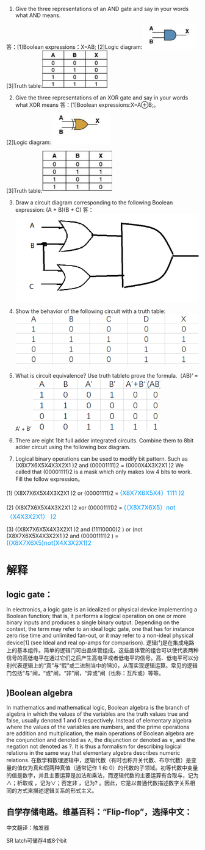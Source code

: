 1) Give the three representations of an AND gate and say in your words what AND means.

答：[1]Boolean expressions：X=AB;
    [2]Logic diagram:![](images/123.png)
    [3]Truth table:![](images/222.png)

2) Give the three representations of an XOR gate and say in your words what XOR means
答：[1]Boolean expressions:X=A⊕B;。

[2]Logic diagram: ![](images/e.png)

[3]Truth table:![](images/ddd.png) 

 3) Draw a circuit diagram corresponding to the following Boolean expression: (A + B)(B + C)
    答： 
![](images/DA.png)

4) Show the behavior of the following circuit with a truth table:
![](images/3.png)

5) What is circuit equivalence? Use truth tableto prove the formula.（AB)’ = A’ + B’
![](images/dji.png)

 6) There are eight 1bit full adder integrated circuits. Combine them to 8bit adder circuit using the following box diagram.

7) Logical binary operations can be used to modify bit pattern. Such as
(X8X7X6X5X4X3X2X1
)2 and (00001111)2 = (0000X4X3X2X1
)2
We called that (00001111)2
is a mask which only makes low 4 bits to work.
Fill the follow expression。

(1) (X8X7X6X5X4X3X2X1
)2 or (00001111)2 = <font color=#0099ff size=3 face="">(X8X7X6X5X4）1111 )2</font>

(2) (X8X7X6X5X4X3X2X1
)2
xor (00001111)2 = <font color=#0099ff size=3 face="">(（X8X7X6X5）not（X4X3X2X1） )2</font>

(3) ((X8X7X6X5X4X3X2X1
)2 and (11110000)2 )
or (not (X8X7X6X5X4X3X2X1
)2
and (00001111)2
) = <font color=#0099ff size=3 face="">((X8X7X6X5)not(X4X3X2X1)2</font>

# 解释

## logic gate：
In electronics, a logic gate is an idealized or physical device implementing a Boolean function; that is, it performs a logical operation on one or more binary inputs and produces a single binary output. Depending on the context, the term may refer to an ideal logic gate, one that has for instance zero rise time and unlimited fan-out, or it may refer to a non-ideal physical device[1] (see Ideal and real op-amps for comparison).
逻辑门是在集成电路上的基本组件。简单的逻辑门可由晶体管组成。这些晶体管的组合可以使代表两种信号的高低电平在通过它们之后产生高电平或者低电平的信号。高、低电平可以分别代表逻辑上的“真”与“假”或二进制当中的1和0，从而实现逻辑运算。常见的逻辑门包括“与”闸，“或”闸，“非”闸，“异或”闸（也称：互斥或）等等。

## )Boolean algebra
In mathematics and mathematical logic, Boolean algebra is the branch of algebra in which the values of the variables are the truth values true and false, usually denoted 1 and 0 respectively. Instead of elementary algebra where the values of the variables are numbers, and the prime operations are addition and multiplication, the main operations of Boolean algebra are the conjunction and denoted as ∧, the disjunction or denoted as ∨, and the negation not denoted as ?. It is thus a formalism for describing logical relations in the same way that elementary algebra describes numeric relations.
在数学和数理逻辑中，逻辑代数（有时也称开关代数、布尔代数）是变量的值仅为真和假两种真值（通常记作 1 和 0）的代数的子领域。初等代数中变量的值是数字，并且主要运算是加法和乘法，而逻辑代数的主要运算有合取与，记为∧；析取或 ，记为∨；否定非 ，记为? 。因此，它是以普通代数描述数字关系相同的方式来描述逻辑关系的形式主义。


## 自学存储电路。维基百科：“Flip-flop”，选择中文：
中文翻译：触发器

SR latch可储存4或8个bit
